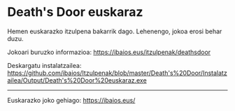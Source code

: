 Death's Door euskaraz
=====================

Hemen euskarazko itzulpena bakarrik dago. Lehenengo, jokoa erosi behar duzu.

Jokoari buruzko informazioa: https://ibaios.eus/itzulpenak/deathsdoor

Deskargatu instalatzailea: https://github.com/ibaios/Itzulpenak/blob/master/Death's%20Door/Instalatzailea/Output/Death's%20Door%20euskaraz.exe

---

Euskarazko joko gehiago: https://ibaios.eus/
